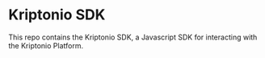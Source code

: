 # Kriptonio SDK

This repo contains the Kriptonio SDK, a Javascript SDK for interacting with the Kriptonio Platform.